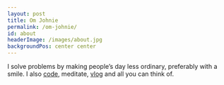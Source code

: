 ```yaml
---
layout: post
title: Om Johnie
permalink: /om-johnie/
id: about
headerImage: /images/about.jpg
backgroundPos: center center
---
```



I solve problems by making people’s day less ordinary, preferably with a smile. I also [code](http://github.com/johnie), meditate, [vlog](https://www.youtube.com/channel/UCE4Dd13YI3VnaO9GXTovhnw) and all you can think of.
